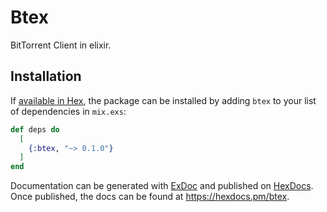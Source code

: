 # Btex

BitTorrent Client in elixir.

## Installation

If [available in Hex](https://hex.pm/docs/publish), the package can be installed
by adding `btex` to your list of dependencies in `mix.exs`:

```elixir
def deps do
  [
    {:btex, "~> 0.1.0"}
  ]
end
```

Documentation can be generated with [ExDoc](https://github.com/elixir-lang/ex_doc)
and published on [HexDocs](https://hexdocs.pm). Once published, the docs can
be found at <https://hexdocs.pm/btex>.

